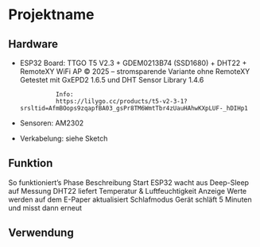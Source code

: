 # Projektname

## Hardware
- ESP32 Board:   TTGO T5 V2.3 + GDEM0213B74 (SSD1680) + DHT22 + RemoteXY WiFi AP
				© 2025 – stromsparende Variante ohne RemoteXY
				Getestet mit GxEPD2 1.6.5 und DHT Sensor Library 1.4.6

				Info:
				https://lilygo.cc/products/t5-v2-3-1?srsltid=AfmBOops9zqapfBA03_gsPr8TM6WmtTbr4zUauHAhwKXpLUF-_hDIHp1
- Sensoren: 	AM2302
- Verkabelung: 	siehe Sketch

## Funktion
So funktioniert’s
Phase	        Beschreibung
Start	        ESP32 wacht aus Deep-Sleep auf
Messung	      	DHT22 liefert Temperatur & Luftfeuchtigkeit
Anzeige	      	Werte werden auf dem E-Paper aktualisiert
Schlafmodus	  	Gerät schläft 5 Minuten und misst dann erneut

## Verwendung